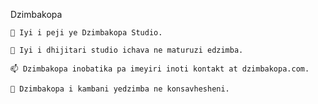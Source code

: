 Dzimbakopa

    🔭 Iyi i peji ye Dzimbakopa Studio.

    🌱 Iyi i dhijitari studio ichava ne maturuzi edzimba.

    📫 Dzimbakopa inobatika pa imeyiri inoti kontakt at dzimbakopa.com.

    🌱 Dzimbakopa i kambani yedzimba ne konsavhesheni.
